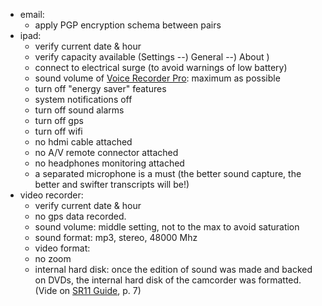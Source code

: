 + email:
    * apply PGP encryption schema between pairs
+ ipad:
    * verify current date & hour
	* verify capacity available (Settings --) General --) About )
	* connect to electrical surge (to avoid warnings of low battery)
	* sound volume of [Voice Recorder Pro](https://itunes.apple.com/ar/app/voice-record-pro/id546983235?mt=8): maximum as possible
	* turn off "energy saver" features
	* system notifications off
	* turn off sound alarms
	* turn off gps
	* turn off wifi
	* no hdmi cable attached
	* no A/V remote connector attached
	* no headphones monitoring attached
	* a separated microphone is a must (the better sound capture, the better and swifter transcripts will be!)
+ video recorder:
    * verify current date & hour
	* no gps data recorded. 
    * sound volume: middle setting, not to the max to avoid saturation
	* sound format: mp3, stereo, 48000 Mhz
	* video format: 
	* no zoom
    * internal hard disk: once the edition of sound was made and backed on DVDs, the internal hard disk of the camcorder was formatted. (Vide on [SR11 Guide](https://bitbucket.org/imhicihu/focus-group-2016/downloads/sr11guide.pdf), p. 7)